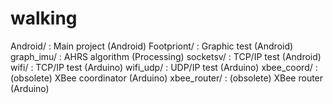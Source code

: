 # walking
Android/ : Main project (Android)
Footpriont/ : Graphic test (Android)
graph_imu/ : AHRS algorithm (Processing)
socketsv/ : TCP/IP test (Android)
wifi/ : TCP/IP test (Arduino)
wifi_udp/ : UDP/IP test (Arduino)
xbee_coord/ : (obsolete) XBee coordinator (Arduino)
xbee_router/ : (obsolete) XBee router (Arduino)
